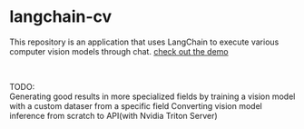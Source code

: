 # langchain-cv

This repository is an application that uses LangChain to execute various computer vision models through chat. [check out the demo](https://www.youtube.com/watch?v=NcU5xeHIGUE)

<br>

TODO:  
Generating good results in more specialized fields by training a vision model with a custom dataser from a specific field
Converting vision model inference from scratch to API(with Nvidia Triton Server)
